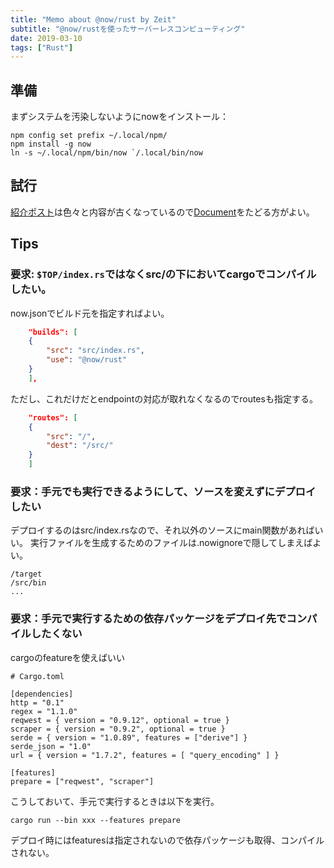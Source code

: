 ```yaml
---
title: "Memo about @now/rust by Zeit"
subtitle: "@now/rustを使ったサーバーレスコンピューティング"
date: 2019-03-10
tags: ["Rust"]
---
```


## 準備

まずシステムを汚染しないようにnowをインストール：

```
npm config set prefix ~/.local/npm/
npm install -g now
ln -s ~/.local/npm/bin/now `/.local/bin/now
```

## 試行

[紹介ポスト](https://zeit.co/blog/introducing-now-rust)は色々と内容が古くなっているので[Document](https://zeit.co/docs/v2/deployments/official-builders/now-rust/)をたどる方がよい。

## Tips

### 要求: `$TOP/index.rs`ではなくsrc/の下においてcargoでコンパイルしたい。

now.jsonでビルド元を指定すればよい。

```json
    "builds": [
	{
	    "src": "src/index.rs",
	    "use": "@now/rust"
	}
    ],
```

ただし、これだけだとendpointの対応が取れなくなるのでroutesも指定する。

```json
    "routes": [
	{
	    "src": "/",
	    "dest": "/src/"
	}
    ]
```

### 要求：手元でも実行できるようにして、ソースを変えずにデプロイしたい

デプロイするのはsrc/index.rsなので、それ以外のソースにmain関数があればいい。
実行ファイルを生成するためのファイルは.nowignoreで隠してしまえばよい。

```
/target
/src/bin
...
```

### 要求：手元で実行するための依存パッケージをデプロイ先でコンパイルしたくない

cargoのfeatureを使えばいい


```
# Cargo.toml

[dependencies]
http = "0.1"
regex = "1.1.0"
reqwest = { version = "0.9.12", optional = true }
scraper = { version = "0.9.2", optional = true }
serde = { version = "1.0.89", features = ["derive"] }
serde_json = "1.0"
url = { version = "1.7.2", features = [ "query_encoding" ] }

[features]
prepare = ["reqwest", "scraper"]
```

こうしておいて、手元で実行するときは以下を実行。

```
cargo run --bin xxx --features prepare
```

デプロイ時にはfeaturesは指定されないので依存パッケージも取得、コンパイルされない。
